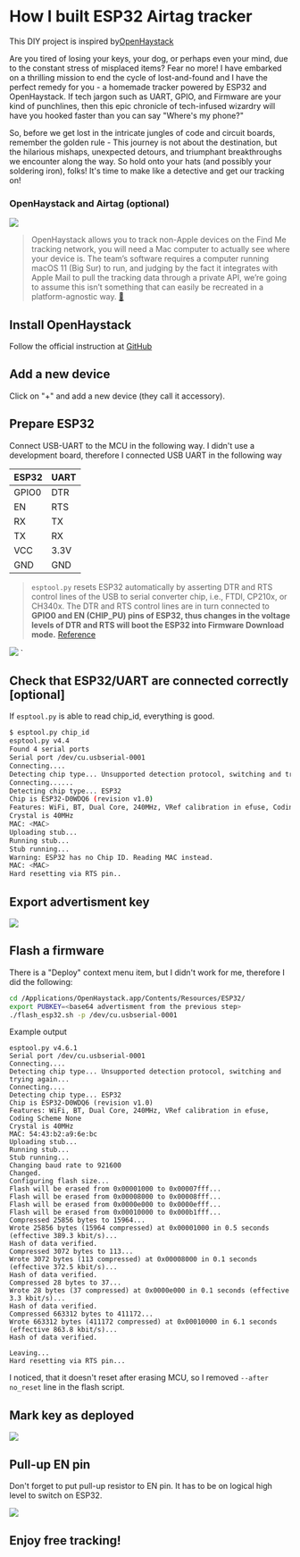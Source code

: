 # How I built ESP32 Airtag tracker
This DIY project is inspired by[OpenHaystack](https://hackaday.com/tag/openhaystack/)

Are you tired of losing your keys, your dog, or perhaps even your mind, due to the constant stress of misplaced items? Fear no more! I have embarked on a thrilling mission to end the cycle of lost-and-found and I have the perfect remedy for you - a homemade tracker powered by ESP32 and OpenHaystack. If tech jargon such as UART, GPIO, and Firmware are your kind of punchlines, then this epic chronicle of tech-infused wizardry will have you hooked faster than you can say "Where's my phone?"

So, before we get lost in the intricate jungles of code and circuit boards, remember the golden rule - This journey is not about the destination, but the hilarious mishaps, unexpected detours, and triumphant breakthroughs we encounter along the way. So hold onto your hats (and possibly your soldering iron), folks! It's time to make like a detective and get our tracking on!

### OpenHaystack and Airtag (optional)

![](ESP32-Baremetal-Airtag.md-images/2023-06-07-16-24-56.jpg)

> OpenHaystack allows you to track non-Apple devices on the Find Me tracking network, you will need a Mac computer to actually see where your device is. The team’s software requires a computer running macOS 11 (Big Sur) to run, and judging by the fact it integrates with Apple Mail to pull the tracking data through a private API, we’re going to assume this isn’t something that can easily be recreated in a platform-agnostic way. [📖](https://hackaday.com/tag/openhaystack/)

## Install OpenHaystack
Follow the official instruction at [GitHub](https://github.com/seemoo-lab/openhaystack)

## Add a new device

Click on "+" and add a new device (they call it accessory).

## Prepare ESP32

Connect USB-UART to the MCU in the following way. I didn't use a development board, therefore I connected USB UART in the following way

|ESP32|UART|
|----|----|
|GPIO0|DTR|
|EN|RTS|
|RX|TX|
|TX|RX|
|VCC|3.3V|
|GND|GND|

> `esptool.py`  resets ESP32 automatically by asserting DTR and RTS control lines of the USB to serial converter chip, i.e., FTDI, CP210x, or CH340x. The DTR and RTS control lines are in turn connected to **GPIO0 and EN (CHIP_PU) pins of ESP32, thus changes in the voltage levels of DTR and RTS will boot the ESP32 into Firmware Download mode.**
[Reference](https://docs.espressif.com/projects/esptool/en/latest/esp32/advanced-topics/boot-mode-selection.html)

![](ESP32-Baremetal-Airtag.md-images/2023-06-07-16-09-32.jpg)
`
## Check that ESP32/UART are connected correctly [optional]

If `esptool.py` is able to read chip_id, everything is good.

```bash
$ esptool.py chip_id
esptool.py v4.4
Found 4 serial ports
Serial port /dev/cu.usbserial-0001
Connecting....
Detecting chip type... Unsupported detection protocol, switching and trying again...
Connecting......
Detecting chip type... ESP32
Chip is ESP32-D0WDQ6 (revision v1.0)
Features: WiFi, BT, Dual Core, 240MHz, VRef calibration in efuse, Coding Scheme None
Crystal is 40MHz
MAC: <MAC>
Uploading stub...
Running stub...
Stub running...
Warning: ESP32 has no Chip ID. Reading MAC instead.
MAC: <MAC>
Hard resetting via RTS pin..
```


## Export advertisment key
![](ESP32-Baremetal-Airtag.md-images/2023-06-07-11-17-06.jpg)

## Flash a firmware
There is a "Deploy" context menu item, but I didn't work for me, therefore I did the following:

```bash
cd /Applications/OpenHaystack.app/Contents/Resources/ESP32/
export PUBKEY=<base64 advertisment from the previous step>
./flash_esp32.sh -p /dev/cu.usbserial-0001
```
Example output
```
esptool.py v4.6.1
Serial port /dev/cu.usbserial-0001
Connecting....
Detecting chip type... Unsupported detection protocol, switching and trying again...
Connecting....
Detecting chip type... ESP32
Chip is ESP32-D0WDQ6 (revision v1.0)
Features: WiFi, BT, Dual Core, 240MHz, VRef calibration in efuse, Coding Scheme None
Crystal is 40MHz
MAC: 54:43:b2:a9:6e:bc
Uploading stub...
Running stub...
Stub running...
Changing baud rate to 921600
Changed.
Configuring flash size...
Flash will be erased from 0x00001000 to 0x00007fff...
Flash will be erased from 0x00008000 to 0x00008fff...
Flash will be erased from 0x0000e000 to 0x0000efff...
Flash will be erased from 0x00010000 to 0x000b1fff...
Compressed 25856 bytes to 15964...
Wrote 25856 bytes (15964 compressed) at 0x00001000 in 0.5 seconds (effective 389.3 kbit/s)...
Hash of data verified.
Compressed 3072 bytes to 113...
Wrote 3072 bytes (113 compressed) at 0x00008000 in 0.1 seconds (effective 372.5 kbit/s)...
Hash of data verified.
Compressed 28 bytes to 37...
Wrote 28 bytes (37 compressed) at 0x0000e000 in 0.1 seconds (effective 3.3 kbit/s)...
Hash of data verified.
Compressed 663312 bytes to 411172...
Wrote 663312 bytes (411172 compressed) at 0x00010000 in 6.1 seconds (effective 863.8 kbit/s)...
Hash of data verified.

Leaving...
Hard resetting via RTS pin...
```
I noticed, that it doesn't reset after erasing MCU, so I removed `--after no_reset` line in the flash script.

##  Mark key as deployed
![](ESP32-Baremetal-Airtag.md-images/2023-06-07-11-30-11.jpg)

## Pull-up EN pin
Don't forget to put pull-up resistor to EN pin. It has to be on logical high level to switch on ESP32.

![](ESP32-Baremetal-Airtag.md-images/2023-06-07-13-33-33.jpg)

## Enjoy free tracking!